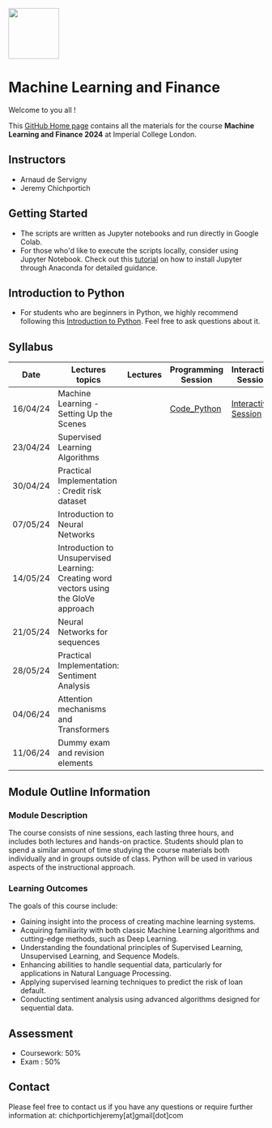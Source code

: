 
<img src="https://drive.google.com/uc?export=view&id=1gmxxmwCR1WXK0IYtNqvE4QXFleznWqQO" height="100"/>  <h1>Machine Learning and Finance </h1>

Welcome to you all !

This [GitHub Home page](https://github.com/Jandsy/ml_finance_imperial) contains all the materials for the course **Machine Learning and Finance 2024** at Imperial College London.

## Instructors
* Arnaud de Servigny
* Jeremy Chichportich

## Getting Started

* The scripts are written as Jupyter notebooks and run directly in Google Colab.
* For those who'd like to execute the scripts locally, consider using Jupyter Notebook. Check out this [tutorial](https://test-jupyter.readthedocs.io/en/latest/install.html) on how to install Jupyter through Anaconda for detailed guidance.

## Introduction to Python
* For students who are beginners in Python, we highly recommend following this [Introduction to Python](Additional_Materials/Programming_Session_0.ipynb). Feel free to ask questions about it. 

## Syllabus 

| Date    |  Lectures topics  | Lectures | Programming Session | Interactive Session |Quizz | Additional Reading |
|----------| ----------- | ----------- |  ----------- | ----------- | ----------- | ----------- | 
| 16/04/24 |  Machine Learning - Setting Up the Scenes | | [Code_Python](Programming_Sessions/Programming_session_1/Programming_session_1.ipynb "Programming Session_1") | [Interactive Session](https://forms.gle/e1AQ7HZxB5YBRx986)| [Quizz Link](https://forms.gle/PaQNYZNV6vLTaYGfA) [Quizz PDF](Quizzs/Quizz_1.pdf)| 
| 23/04/24 |  Supervised Learning Algorithms| | | | |
| 30/04/24 |  Practical Implementation : Credit risk dataset | | | | |
| 07/05/24 |  Introduction to Neural Networks | | | | |
| 14/05/24 |  Introduction to Unsupervised Learning: Creating word vectors using the GloVe approach | | | | |
| 21/05/24 |  Neural Networks for sequences | | | | |
| 28/05/24 |  Practical Implementation: Sentiment Analysis| | | | |
| 04/06/24 |  Attention mechanisms and Transformers | | | | |
| 11/06/24 |  Dummy exam and revision elements | | | | |<br/>


## Module Outline Information

### Module Description
The course consists of nine sessions, each lasting three hours, and includes both lectures and hands-on practice. Students should plan to spend a similar amount of time studying the course materials both individually and in groups outside of class. Python will be used in various aspects of the instructional approach.


### Learning Outcomes 


The goals of this course include:

* Gaining insight into the process of creating machine learning systems.
* Acquiring familiarity with both classic Machine Learning algorithms and cutting-edge methods, such as Deep Learning.
* Understanding the foundational principles of Supervised Learning, Unsupervised Learning, and Sequence Models.
* Enhancing abilities to handle sequential data, particularly for applications in Natural Language Processing.
* Applying supervised learning techniques to predict the risk of loan default.
* Conducting sentiment analysis using advanced algorithms designed for sequential data.


## Assessment 

* Coursework: 50%
* Exam : 50% 


## Contact

Please feel free to contact us if you have any questions or require further information at: chichportichjeremy[at]gmail[dot]com

